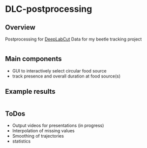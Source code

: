 # DLC-postprocessing
## Overview
Postprocessing for <a href="https://github.com/DeepLabCut/DeepLabCut">DeepLabCut</a> Data for my beetle tracking project

<img alt="" src="https://www.hagen-wende.de/images/github/beetles_social.jpg">

## Main components
- GUI to interactively select circular food source
- track presence and overall duration at food source(s)

## Example results

<img alt="" src="https://www.hagen-wende.de/images/github/beetle_analysis_output.png">

## ToDos
- Output videos for presentations (in progress)
- Interpolation of missing values
- Smoothing of trajectories
- statistics
